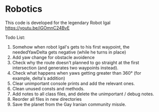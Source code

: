 # Robotics
This code is developed for the legendary Robot Igal
https://youtu.be/iGOmnC24BvE

Todo List:
  1. Somehow when robot Igal's gets to his first waypoint, the neededYawDelta gets negative (while he turns in place)
  2. Add yaw change for obstacle avoidence
  3. Check why the route doesn't planned to go straight at the first intersection (and generates two waypoints instead).
  4. Check what happens when yaws getting greater than 360° (for example, delta's addition)
  5. Clear unimportant console prints and add the relevant ones.
  6. Clean unused consts and methods.
  7. Add notes to all class files, and delete the unimportant / debug notes.
  8. Reorder all files in new directories
  9. Save the planet from the Gay Iranian community missle.
